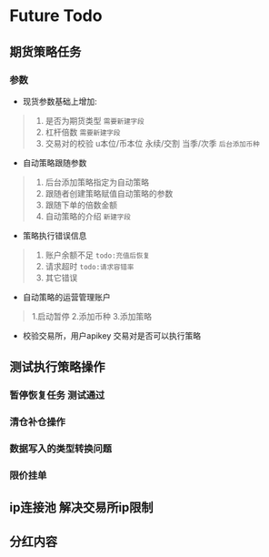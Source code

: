 # Future Todo

## 期货策略任务

### 参数

- 现货参数基础上增加:

> 1. 是否为期货类型  `需要新建字段`
> 2. 杠杆倍数  `需要新建字段`
> 3. 交易对的校验 u本位/币本位 永续/交割 当季/次季 `后台添加币种`

- 自动策略跟随参数

> 1. 后台添加策略指定为自动策略
> 2. 跟随者创建策略赋值自动策略的参数
> 3. 跟随下单的倍数金额
> 4. 自动策略的介绍 `新建字段`

- 策略执行错误信息

> 1. 账户余额不足 `todo:充值后恢复`
> 2. 请求超时   `todo:请求容错率`
> 3. 其它错误

- 自动策略的运营管理账户

> 1.启动暂停
> 2.添加币种
> 3.添加策略

- 校验交易所，用户apikey 交易对是否可以执行策略

## 测试执行策略操作

### 暂停恢复任务 测试通过

### 清仓补仓操作

### 数据写入的类型转换问题

### 限价挂单

## ip连接池 解决交易所ip限制

## 分红内容
